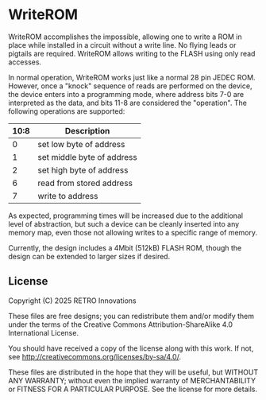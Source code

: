 # WriteROM

WriteROM accomplishes the impossible, allowing one to write a ROM in place while installed in a circuit without a write line. No flying leads or pigtails are required. WriteROM allows writing to the FLASH using only read accesses.

In normal operation, WriteROM works just like a normal 28 pin JEDEC ROM. However, once a "knock" sequence of reads are performed on the device, the device enters into a programming mode, where address bits 7-0 are interpreted as the data, and bits 11-8 are considered the "operation". The following operations are supported:

| 10:8 | Description                |
| ---- | -------------------------- |
| 0    | set low byte of address    |
| 1    | set middle byte of address |
| 2    | set high byte of address   |
| 6    | read from stored address   |
| 7    | write to address           |

As expected, programming times will be increased due to the additional level of abstraction, but such a device can be cleanly inserted into any memory map, even those not allowing writes to a specific range of memory.

Currently, the design includes a 4Mbit (512kB) FLASH ROM, though the design can be extended to larger sizes if desired.

## License

Copyright (C) 2025 RETRO Innovations

These files are free designs; you can redistribute them and/or modify
them under the terms of the Creative Commons Attribution-ShareAlike 
4.0 International License.

You should have received a copy of the license along with this
work. If not, see http://creativecommons.org/licenses/by-sa/4.0/.

These files are distributed in the hope that they will be useful,
but WITHOUT ANY WARRANTY; without even the implied warranty of
MERCHANTABILITY or FITNESS FOR A PARTICULAR PURPOSE. See the
license for more details.
